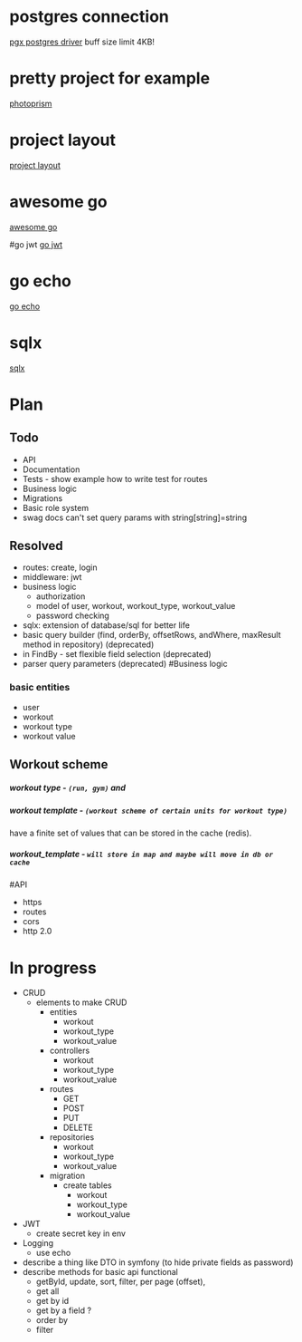 
# postgres connection
[pgx postgres driver](https://habr.com/ru/company/oleg-bunin/blog/461935/)
    buff size limit 4KB!
    
# pretty project for example
[photoprism](https://github.com/photoprism/photoprism)

# project layout
[project layout](https://github.com/golang-standards/project-layout)

# awesome go
[awesome go](https://awesome-go.com/)

#go jwt 
[go jwt](https://github.com/appleboy/gin-jwt) 

# go echo
[go echo](https://echo.labstack.com/guide/)

# sqlx
[sqlx](https://github.com/jmoiron/sqlx)
# Plan
## Todo 	
- API
- Documentation
- Tests - show example how to write test for routes
- Business logic
- Migrations
- Basic role system
- swag docs can't set query params with string\[string]=string

## Resolved
- routes: create, login
- middleware: jwt
- business logic
    - authorization
    - model of user, workout, workout_type, workout_value
    - password checking
- sqlx: extension of database/sql for better life
- basic query builder (find, orderBy, offsetRows, andWhere, maxResult method in repository) (deprecated)
- in FindBy - set flexible field selection (deprecated)
- parser query parameters (deprecated)
#Business logic
### basic entities
 - user
 - workout
 - workout type
 - workout value
## Workout scheme
##### workout type - `(run, gym)` and
##### workout template - `(workout scheme of certain units for workout type)`
have a finite set of values that can be stored in the cache (redis).
##### workout_template - `will store in map and maybe will move in db or cache`

#API
 - https
 - routes
 - cors
 - http 2.0
 
# In progress
 - CRUD
   - elements to make CRUD
      - entities
         - workout
         - workout_type 
         - workout_value
      - controllers
         - workout
         - workout_type
         - workout_value
      - routes
         - GET
         - POST
         - PUT
         - DELETE
      - repositories
         - workout
         - workout_type
         - workout_value
      - migration
         - create tables
            - workout
            - workout_type
            - workout_value
 - JWT
   - create secret key in env
 - Logging
   - use echo
 - describe a thing like DTO in symfony (to hide private fields as password)
 - describe methods for basic api functional 
     - getById, update, sort, filter, per page (offset),        
     - get all
     - get by id
     - get by a field ?
     - order by
     - filter